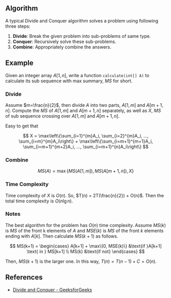 ## Algorithm

A typical Divide and Conquer algorithm solves a problem using following three steps:

1. **Divide**: Break the given problem into sub-problems of same type.
2. **Conquer**: Recursively solve these sub-problems.
3. **Combine**: Appropriately combine the answers.

## Example

Given an integer array $A[1, n]$, write a function `calculate(int[] A)` to calculate its sub sequence with max summary, $MS$ for short.

### Divide

Assume $m=\frac{n}{2}$, then divide $A$ into two parts, $A[1, m]$ and $A[m+1,n]$. Compute the $MS$ of $A[1,m]$ and $A[m+1,n]$ separately, as well as $X$, $MS$ of sub sequence crossing over $A[1,m]$ and $A[m+1,n]$.

Easy to get that

$$
X = \max\left\{\sum_{i=1}^{m}A_i, \sum_{i=2}^{m}A_i, ..., \sum_{i=m}^{m}A_i\right\} + \max\left\{\sum_{i=m+1}^{m+1}A_i, \sum_{i=m+1}^{m+2}A_i, ..., \sum_{i=m+1}^{n}A_i\right\}
$$

### Combine

$$
MS(A) = \max\{MS(A[1,m]), MS(A[m+1,n]), X \}
$$

### Time Complexity

Time complexity of $X$ is $O(n)$. So, $T(n) = 2T(\frac{n}{2}) + O(n)$. Then the total time complexity is $O(n\lg{n})$.

### Notes

The best algorithm for the problem has $O(n)$ time complexity. Assume $MS(k)$ is $MS$ of the front k elements of $A$ and $MSE(k)$ is $MS$ of the front $k$ elements ending with $A[k]$. Then calculate $MS(k+1)$ as follows.

$$
MS(k+1) =
    \begin{cases}
        A[k+1] + \max\{0, MSE(k)\} &\text{if }A[k+1] \text{ in } MS[k+1] \\
        MS(k) &\text{if not}
    \end{cases}
$$

Then, $MS(k+1)$ is the larger one. In this way, $T(n) = T(n-1) + C = O(n)$.

## References

- [Divide and Conquer - GeeksforGeeks](https://www.geeksforgeeks.org/divide-and-conquer/)
